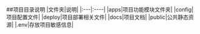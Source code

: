 ##项目目录说明
|文件夹|说明|
|:---|:----|
|apps|项目功能模块文件夹|
|config|项目配置文件|
|deploy|项目部署相关文件|
|docs|项目文档|
|public|公共静态资源|
|.env|存放项目敏感信息|



